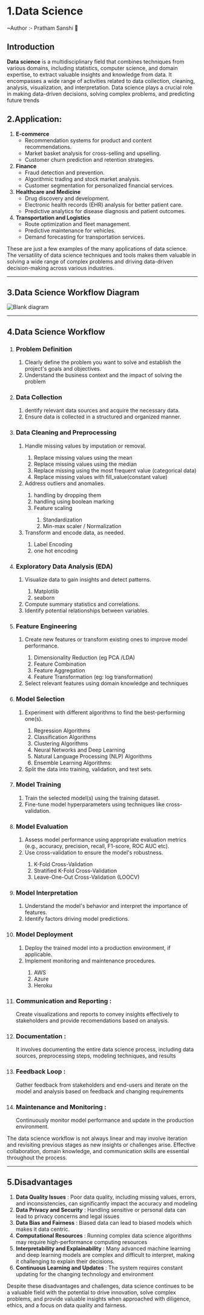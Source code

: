 # 1.Data Science
~Author :- Pratham Sanshi 🤗
## Introduction
<b>Data science</b> is a multidisciplinary field that combines techniques from various domains, including statistics, computer science, and domain expertise, to extract valuable insights and knowledge from data. It encompasses a wide range of activities related to data collection, cleaning, analysis, visualization, and interpretation. Data science plays a crucial role in making data-driven decisions, solving complex problems, and predicting future trends

## 2.Application:
<ol>
  <li>
    <b>E-commerce</b>
    <ul>
      <li>Recommendation systems for product and content recommendations. </li>
      <li>Market basket analysis for cross-selling and upselling.</li>
      <li>Customer churn prediction and retention strategies.</li>
    </ul>
  </li>
  <li>
    <b>Finance</b>
    <ul>
      <li>Fraud detection and prevention.</li>
      <li>Algorithmic trading and stock market analysis.</li>
      <li>Customer segmentation for personalized financial services.</li>
    </ul>


  </li>
  <li>
   <b> Healthcare and Medicine</b>
    <ul>
      <li>Drug discovery and development.</li>
      <li>Electronic health records (EHR) analysis for better patient care.</li>
      <li>Predictive analytics for disease diagnosis and patient outcomes.</li>
    </ul>
  </li>
  <li>
   <b> Transportation and Logistics</b>
    <ul>
      <li>Route optimization and fleet management.</li>
      <li>Predictive maintenance for vehicles.</li>
      <li>Demand forecasting for transportation services.</li>
    </ul>
  </li>
</ol>
<p>
  These are just a few examples of the many applications of data science. The versatility of data science techniques and tools makes them valuable in solving a wide range of complex problems and driving data-driven decision-making across various industries.
</p>
<hr>

## 3.Data Science Workflow Diagram


![Blank diagram](https://github.com/Prathama-sanshi/Data_Science_Projects/assets/59955378/85d62395-b30c-417a-8787-2eb7a0ee220f)

<hr>

## 4.Data Science Workflow

<ol>
<li>
  
 ### Problem Definition
 
  <ol>
    <li>Clearly define the problem you want to solve and establish the project's goals and objectives.</li>
    <li>Understand the business context and the impact of solving the problem</li>
  </ol>
</li>

<li>
  
  ### Data Collection
  <ol>
    <li>dentify relevant data sources and acquire the necessary data.</li>
    <li>Ensure data is collected in a structured and organized manner.</li>
      
  </ol>
</li>

<li>
  
  ### Data Cleaning and Preprocessing
<ol>
  <li>Handle missing values by imputation or removal.</li>
  <ol>
    <li>Replace missing values using the mean</li>
  <li> Replace missing values using the median </li>
    <li>Replace missing using the most frequent value (categorical data)</li>
    <li>Replace missing values with fill_value(constant value)</li>
  </ol>
    
  <li>Address outliers and anomalies.</li>
  <ol>
    <li>handling by dropping them</li>
    <li>handling using boolean marking</li>
    <li>Feature scaling</li>
    <ol>
      <li>Standardization</li>
      <li>Min-max scaler / Normalization</li>
    </ol>
  </ol>
  
  <li>Transform and encode data, as needed.</li>
  <ol>
    <li>Label Encoding</li>
    <li>one hot encoding</li>
  </ol>
 
</ol>
  
</li>
<li>
  
  ### Exploratory Data Analysis (EDA) 
</li>
<ol>
  <li>Visualize data to gain insights and detect patterns.</li>
  <ol>
    <li>Matplotlib</li>
    <li>seaborn</li>
  </ol>
  <li>Compute summary statistics and correlations.</li>
  <li>Identify potential relationships between variables.</li>
</ol>
<li>
  
 ### Feature Engineering
  <ol>
    <li>Create new features or transform existing ones to improve model performance.</li>
    <ol>
      <li>Dimensionality Reduction (eg PCA /LDA)</li>
      <li>Feature Combination</li>
      <li>Feature Aggregation</li>
      <li>Feature Transformation (eg: log transformation)</li>
    </ol>
    <li>Select relevant features using domain knowledge and techniques</li>
    
  </ol>
</li>
<li>
  
  ### Model Selection </li>
<ol>
  <li>Experiment with different algorithms to find the best-performing one(s).</li>
  <ol>
    <li>Regression Algorithms</li>
    <li>Classification Algorithms</li>
    <li>Clustering Algorithms</li>
    <li>Neural Networks and Deep Learning</li>
    <li>Natural Language Processing (NLP) Algorithms</li>
    <li>Ensemble Learning Algorithms:</li>
  </ol>
  <li>Split the data into training, validation, and test sets.</li>
</ol>
<li>
  
  ### Model Training </li>
<ol>
  <li>Train the selected model(s) using the training dataset.</li>
  <li>Fine-tune model hyperparameters using techniques like cross-validation.</li>
</ol>
<li>
  
  ### Model Evaluation </li>
<ol>
  <li>Assess model performance using appropriate evaluation metrics (e.g., accuracy, precision, recall, F1-score, ROC AUC etc).</li>
  <li>Use cross-validation to ensure the model's robustness.</li>
  <ol>
    <li>K-Fold Cross-Validation</li>
    <li>Stratified K-Fold Cross-Validation</li>
    <li>Leave-One-Out Cross-Validation (LOOCV)</li>
  </ol>
</ol>
<li>
  
  ### Model Interpretation </li>
<ol>
  <li>Understand the model's behavior and interpret the importance of features.</li>
  <li>Identify factors driving model predictions.</li>
</ol>
<li>
  
  ### Model Deployment</li>
<ol>
  <li>Deploy the trained model into a production environment, if applicable.</li>
  <li>Implement monitoring and maintenance procedures.</li>
  <ol>
    <li>AWS</li>
    <li>Azure</li>
    <li>Heroku</li>
  </ol>
</ol>
<li>
  
  ### Communication and Reporting : 
  Create visualizations and reports to convey insights effectively to stakeholders and provide recomendations based on analysis.</li>
<li>
  
  ### Documentation :
  It involves documenting the entire data science process, including data sources, preprocessing steps, modeling techniques, and results</li>
<li>
  
  ### Feedback Loop : 
  Gather feedback from stakeholders and end-users and iterate on the model and analysis based on feedback and changing requirements</li>
<li>
  
  ### Maintenance and Monitoring : 
  Continuously monitor model performance and update in the production environment.</li>
</ol>
<p>
  The data science workflow is not always linear and may involve iteration and revisiting previous stages as new insights or challenges arise. Effective collaboration, domain knowledge, and communication skills are essential throughout the process.
</p>
<hr>

## 5.Disadvantages
<ol>
  <li><b>Data Quality Issues</b> : Poor data quality, including missing values, errors, and inconsistencies, can significantly impact the accuracy  and modeling</li>
  <li><b>Data Privacy and Security</b> : Handling sensitive or personal data can lead to privacy concerns and legal issues</li>
  <li><b>Data Bias and Fairness</b> : Biased data can lead to biased models which makes it data centric.</li>
  <li><b>Computational Resources</b> : Running complex data science algorithms may require high-performance computing resources</li>
  <li><b>Interpretability and Explainability</b> : Many advanced machine learning and deep learning models are complex and difficult to interpret, making it challenging to explain their decisions.</li>
  <li><b>Continuous Learning and Updates</b> : The system requires constant updating for the changing technology and environment</li>
</ol>
<p>Despite these disadvantages and challenges, data science continues to be a valuable field with the potential to drive innovation, solve complex problems, and provide valuable insights when approached with diligence, ethics, and a focus on data quality and fairness.</p>
